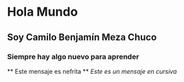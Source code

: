 # Hola Mundo
## Soy Camilo Benjamín Meza Chuco
### Siempre hay algo nuevo para aprender

** Este mensaje es nefrita **
_Este es un mensaje en cursiva_
